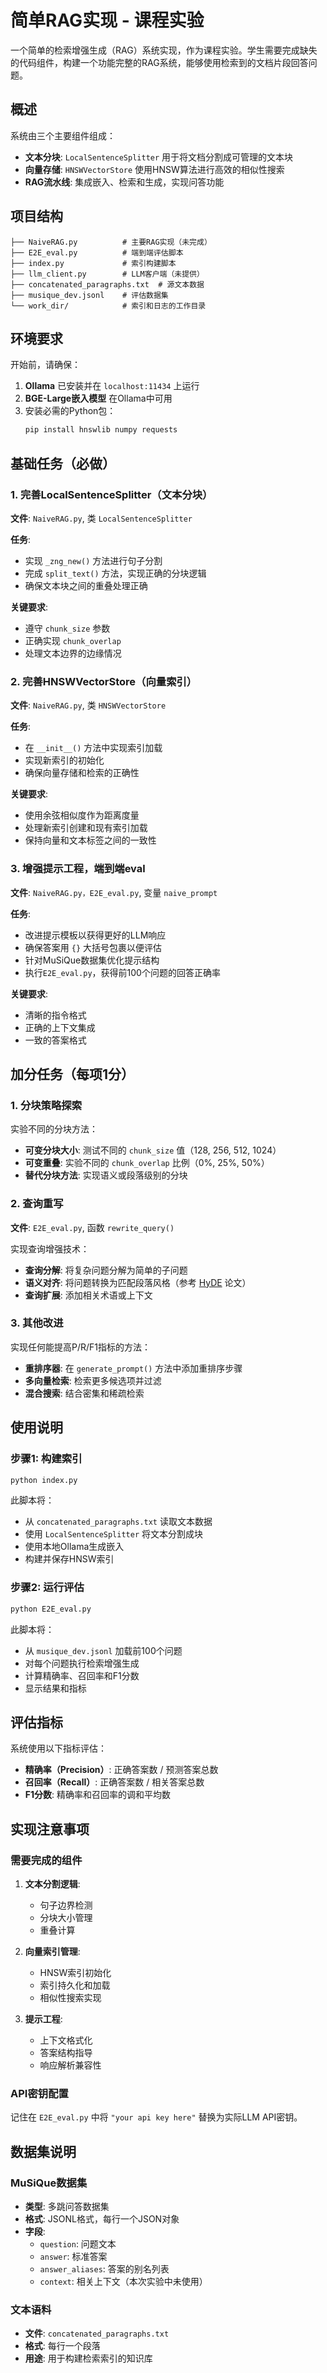 # 简单RAG实现 - 课程实验

一个简单的检索增强生成（RAG）系统实现，作为课程实验。学生需要完成缺失的代码组件，构建一个功能完整的RAG系统，能够使用检索到的文档片段回答问题。

## 概述

系统由三个主要组件组成：
- **文本分块**: `LocalSentenceSplitter` 用于将文档分割成可管理的文本块
- **向量存储**: `HNSWVectorStore` 使用HNSW算法进行高效的相似性搜索
- **RAG流水线**: 集成嵌入、检索和生成，实现问答功能

## 项目结构

```
├── NaiveRAG.py          # 主要RAG实现（未完成）
├── E2E_eval.py          # 端到端评估脚本
├── index.py             # 索引构建脚本
├── llm_client.py        # LLM客户端（未提供）
├── concatenated_paragraphs.txt  # 源文本数据
├── musique_dev.jsonl    # 评估数据集
└── work_dir/            # 索引和日志的工作目录
```

## 环境要求

开始前，请确保：

1. **Ollama** 已安装并在 `localhost:11434` 上运行
2. **BGE-Large嵌入模型** 在Ollama中可用
3. 安装必需的Python包：
   ```bash
   pip install hnswlib numpy requests
   ```

## 基础任务（必做）

### 1. 完善LocalSentenceSplitter（文本分块）

**文件**: `NaiveRAG.py`, 类 `LocalSentenceSplitter`

**任务**:

- 实现 `_zng_new()` 方法进行句子分割
- 完成 `split_text()` 方法，实现正确的分块逻辑
- 确保文本块之间的重叠处理正确

**关键要求**:

- 遵守 `chunk_size` 参数
- 正确实现 `chunk_overlap`
- 处理文本边界的边缘情况

### 2. 完善HNSWVectorStore（向量索引）

**文件**: `NaiveRAG.py`, 类 `HNSWVectorStore`

**任务**:
- 在 `__init__()` 方法中实现索引加载
- 实现新索引的初始化
- 确保向量存储和检索的正确性

**关键要求**:
- 使用余弦相似度作为距离度量
- 处理新索引创建和现有索引加载
- 保持向量和文本标签之间的一致性

### 3. 增强提示工程，端到端eval

**文件**: `NaiveRAG.py，E2E_eval.py`, 变量 `naive_prompt`

**任务**:
- 改进提示模板以获得更好的LLM响应
- 确保答案用 `{}` 大括号包裹以便评估
- 针对MuSiQue数据集优化提示结构
- 执行`E2E_eval.py`，获得前100个问题的回答正确率

**关键要求**:
- 清晰的指令格式
- 正确的上下文集成
- 一致的答案格式

## 加分任务（每项1分）

### 1. 分块策略探索

实验不同的分块方法：
- **可变分块大小**: 测试不同的 `chunk_size` 值（128, 256, 512, 1024）
- **可变重叠**: 实验不同的 `chunk_overlap` 比例（0%, 25%, 50%）
- **替代分块方法**: 实现语义或段落级别的分块

### 2. 查询重写

**文件**: `E2E_eval.py`, 函数 `rewrite_query()`

实现查询增强技术：
- **查询分解**: 将复杂问题分解为简单的子问题
- **语义对齐**: 将问题转换为匹配段落风格（参考 [HyDE](https://arxiv.org/pdf/2212.10496) 论文）
- **查询扩展**: 添加相关术语或上下文

### 3. 其他改进

实现任何能提高P/R/F1指标的方法：
- **重排序器**: 在 `generate_prompt()` 方法中添加重排序步骤
- **多向量检索**: 检索更多候选项并过滤
- **混合搜索**: 结合密集和稀疏检索

## 使用说明

### 步骤1: 构建索引

```bash
python index.py
```

此脚本将：
- 从 `concatenated_paragraphs.txt` 读取文本数据
- 使用 `LocalSentenceSplitter` 将文本分割成块
- 使用本地Ollama生成嵌入
- 构建并保存HNSW索引

### 步骤2: 运行评估

```bash
python E2E_eval.py
```

此脚本将：
- 从 `musique_dev.jsonl` 加载前100个问题
- 对每个问题执行检索增强生成
- 计算精确率、召回率和F1分数
- 显示结果和指标

## 评估指标

系统使用以下指标评估：
- **精确率（Precision）**: 正确答案数 / 预测答案总数
- **召回率（Recall）**: 正确答案数 / 相关答案总数
- **F1分数**: 精确率和召回率的调和平均数

## 实现注意事项

### 需要完成的组件

1. **文本分割逻辑**: 
   - 句子边界检测
   - 分块大小管理
   - 重叠计算

2. **向量索引管理**:
   - HNSW索引初始化
   - 索引持久化和加载
   - 相似性搜索实现

3. **提示工程**:
   - 上下文格式化
   - 答案结构指导
   - 响应解析兼容性

### API密钥配置

记住在 `E2E_eval.py` 中将 `"your api key here"` 替换为实际LLM API密钥。


## 数据集说明

### MuSiQue数据集
- **类型**: 多跳问答数据集
- **格式**: JSONL格式，每行一个JSON对象
- **字段**:
  - `question`: 问题文本
  - `answer`: 标准答案
  - `answer_aliases`: 答案的别名列表
  - `context`: 相关上下文（本次实验中未使用）

### 文本语料
- **文件**: `concatenated_paragraphs.txt`
- **格式**: 每行一个段落
- **用途**: 用于构建检索索引的知识库
